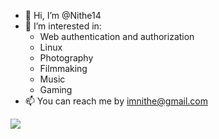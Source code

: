 - 👋 Hi, I’m @Nithe14
- 👀 I’m interested in: 
    - Web authentication and authorization
    - Linux
    - Photography
    - Filmmaking
    - Music
    - Gaming
- 📫 You can reach me by imnithe@gmail.com

 <a href=""> <img align="center" src="https://github-readme-stats-sigma-five.vercel.app/api/top-langs/?username=Nithe14&theme=react&line_height=40&hide=css,html"/> </a>

<!---
Nithe14/Nithe14 is a ✨ special ✨ repository because its `README.md` (this file) appears on your GitHub profile.
You can click the Preview link to take a look at your changes.
--->
